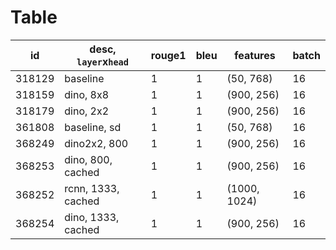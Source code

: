 # Table
| id     | desc, `layer`x`head`        | rouge1 | bleu | features   | batch |
|--------|-----------------------------|--------|------|------------|-------|
| 318129 | baseline                    | 1      | 1    | (50, 768)  | 16    |
| 318159 | dino, 8x8                   | 1      | 1    | (900, 256) | 16    |
| 318179 | dino, 2x2                   | 1      | 1    | (900, 256) | 16    |
| 361808 | baseline, sd                | 1      | 1    | (50, 768)  | 16    |
| 368249 | dino2x2, 800                | 1      | 1    | (900, 256) | 16    |
| 368253 | dino, 800, cached           | 1      | 1    | (900, 256) | 16    |
| 368252 | rcnn, 1333, cached          | 1      | 1    | (1000, 1024) | 16    |
| 368254 | dino, 1333, cached          | 1      | 1    | (900, 256) | 16    |
